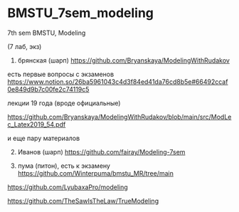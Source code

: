 # BMSTU_7sem_modeling
7th sem BMSTU, Modeling

(7 лаб, экз)

1. брянская (шарп)
https://github.com/Bryanskaya/ModelingWithRudakov 

есть первые вопросы с экзаменов https://www.notion.so/26ba5961043c4d3f84ed41da76cd8b5e#66492ccaf0e849d9b7c00fe2c74119c5 

лекции 19 года (вроде официальные)

https://github.com/Bryanskaya/ModelingWithRudakov/blob/main/src/ModLec_Latex2019_54.pdf 

и еще пару материалов

2. Иванов (шарп)
https://github.com/fairay/Modeling-7sem 

3. пума (питон), есть к экзамену
https://github.com/Winterpuma/bmstu_MR/tree/main 


https://github.com/LyubaxaPro/modeling

https://github.com/TheSawIsTheLaw/TrueModeling
